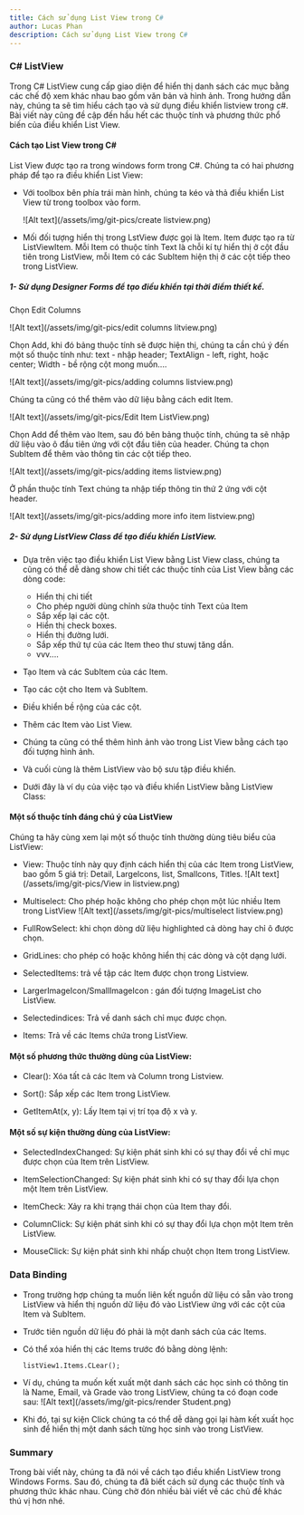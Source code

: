 ```yaml
---
title: Cách sử dụng List View trong C#
author: Lucas Phan
description: Cách sử dụng List View trong C#
---
```


### C# ListView

Trong C# ListView cung cấp giao diện để hiển thị danh sách các mục bằng các chế độ xem khác nhau bao gồm văn bản và hình ảnh. Trong hướng dẫn này, chúng ta sẽ tìm hiểu cách tạo và sử dụng điều khiển listview trong c#. Bài viết này cũng đề cập đến hầu hết các thuộc tính và phương thức phổ biến của điều khiển List View.

#### Cách tạo List View trong C#

List View được tạo ra trong windows form trong C#. Chúng ta có hai phương pháp để tạo ra điều khiển List View:

- Với toolbox bên phía trái màn hình, chúng ta kéo và thả điều khiển List View từ trong toolbox vào form.

     ![Alt text](/assets/img/git-pics/create listview.png)

- Mối đối tượng hiển thị trong LstView được gọi là Item. Item được tạo ra từ ListViewItem. Mỗi Item có thuộc tính Text là chỗi kí tự hiển thị ở cột đầu tiên trong ListView, mỗi Item có các SubItem hiện thị ở các cột tiếp theo trong ListView.

##### 1- Sử dụng Designer Forms để tạo điều khiển tại thời điểm thiết kế.

Chọn Edit Columns

![Alt text](/assets/img/git-pics/edit columns lítview.png)

Chọn Add, khi đó bảng thuộc tính sẽ được hiện thị, chúng ta cần chú ý đến một số thuộc tính như: text - nhập header; TextAlign - left, right, hoặc center; Width - bề rộng cột mong muốn....

![Alt text](/assets/img/git-pics/adding columns listview.png)

Chúng ta cũng có thể thêm vào dữ liệu bằng cách edit Item.
        
![Alt text](/assets/img/git-pics/Edit Item ListView.png)

Chọn Add để thêm vào Item, sau đó bên bảng thuộc tính, chúng ta sẽ nhập dữ liệu vào ô đầu tiên ứng với cột đầu tiên của header. Chúng ta chọn SubItem để thêm vào thông tin các cột tiếp theo.

![Alt text](/assets/img/git-pics/adding items listview.png)

Ở phần thuộc tính Text chúng ta nhập tiếp thông tin thứ 2 ứng với cột header. 

![Alt text](/assets/img/git-pics/adding more info item listview.png)

##### 2- Sử dụng ListView Class để tạo điều khiển ListView.

- Dựa trên việc tạo điều khiển List View bằng List View class, chúng ta cũng có thể dễ dàng show chi tiết các thuộc tính của List View bằng các dòng code:

     + Hiển thị chi tiết
     + Cho phép người dùng chỉnh sửa thuộc tính Text của Item
     + Sắp xếp lại các cột.
     + Hiển thị check boxes.
     + Hiển thị đường lưới.
     + Sắp xếp thứ tự của các Item theo thư stuwj tăng dần.
     + vvv....

- Tạo Item và các SubItem của các Item.
- Tạo các cột cho Item và SubItem.
- Điều khiển bề rộng của các cột.
- Thêm các Item vào List View.
- Chúng ta cũng có thể thêm hình ảnh vào trong List View bằng cách tạo đối tượng hình ảnh.
- Và cuối cùng là thêm ListView vào bộ sưu tập điều khiển.

- Dưới đây là ví dụ của việc tạo và điều khiển ListView bằng ListView Class:

<script src="https://gist.github.com/caotriphan/293227433b7726ab988e080ef6af82ac.js"></script>

#### Một số thuộc tính đáng chú ý của ListView

Chúng ta hãy cùng xem lại một số thuộc tính thường dùng tiêu biểu của ListView:

- View: Thuộc tính này quy định cách hiển thị của các Item trong ListView, bao gồm 5 giá trị: Detail, Largelcons, list, Smallcons, Titles.
![Alt text](/assets/img/git-pics/View in listview.png)

- Multiselect: Cho phép hoặc không cho phép chọn một lúc nhiều Item trong ListView
![Alt text](/assets/img/git-pics/multiselect listview.png)

- FullRowSelect: khi chọn dòng dữ liệu highlighted cả dòng hay chỉ ô được chọn.

- GridLines: cho phép có hoặc không hiển thị các dòng và cột dạng lưới.

- SelectedItems: trả về tập các Item được chọn trong Listview.

- LargerImageIcon/SmallImageIcon : gán đối tượng ImageList cho ListView.

- Selectedindices: Trả về danh sách chỉ mục được chọn.

- Items: Trả về các Items chứa trong ListView.

#### Một số phương thức thường dùng của ListView:

- Clear(): Xóa tất cả các Item và Column trong Listview.

- Sort(): Sắp xếp các Item trong ListView.

- GetItemAt(x, y): Lấy Item tại vị trí tọa độ x và y.

#### Một số sự kiện thường dùng của ListView:

- SelectedIndexChanged: Sự kiện phát sinh khi có sự thay đổi về chỉ mục được chọn của Item trên ListView.

- ItemSelectionChanged: Sự kiện phát sinh khi có sự thay đổi lựa chọn một Item trên ListView.

- ItemCheck: Xảy ra khi trạng thái chọn của Item thay đổi.

- ColumnClick: Sự kiện phát sinh khi có sự thay đổi lựa chọn một Item trên ListView.

- MouseClick: Sự kiện phát sinh khi nhấp chuột chọn Item trong ListView.

### Data Binding

- Trong trường hợp chúng ta muốn liên kết nguồn dữ liệu có sẵn vào trong ListView và hiển thị nguồn dữ liệu đó vào ListView ứng với các cột của Item và SubItem.

- Trước tiên nguồn dữ liệu đó phải là một danh sách của các Items.

- Có thể xóa hiển thị các Items trước đó bằng dòng lệnh:
     ```
     listView1.Items.CLear();
     ```

- Ví dụ, chúng ta muốn kết xuất một danh sách các học sinh có thông tin là Name, Email, và Grade vào trong ListView, chúng ta có đoạn code sau:
![Alt text](/assets/img/git-pics/render Student.png)

- Khi đó, tại sự kiện Click chúng ta có thể dễ dàng gọi lại hàm kết xuất học sinh để hiển thị một danh sách từng học sinh vào trong ListView. 

### Summary

Trong bài viết này, chúng ta đã nói về cách tạo điều khiển ListView trong Windows Forms. Sau đó, chúng ta đã biết cách sử dụng các thuộc tính và phương thức khác nhau. Cùng chờ đón nhiều bài viết về các chủ đề khác thú vị hơn nhé.